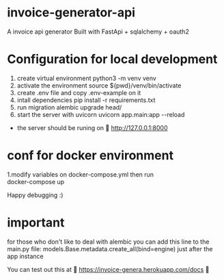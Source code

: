 # invoice-generator-api

A invoice api generator Built with FastApi + sqlalchemy + oauth2
# Configuration for local development
1. create virtual environment
python3 -m venv venv
2. activate the environment 
  source ${pwd}/venv/bin/activate
4. create .env file and copy .env-example on it
5. intall dependencies
  pip install -r requirements.txt
7. run migration
  alembic upgrade head/
9. start the server with uvicorn
  uvicorn app.main:app --reload
 - the server should be runing on 🍎 http://127.0.0.1:8000 
# conf for docker environment
1.modify variables on docker-compose.yml then run  
  docker-compose up
 
Happy debugging :)

# important
for those who don't like to deal with alembic you can add this line to 
the main.py file:
  models.Base.metadata.create_all(bind=engine)
  just after the app instance 
  
 You can test out this at 🔔 https://invoice-genera.herokuapp.com/docs 🔔  
